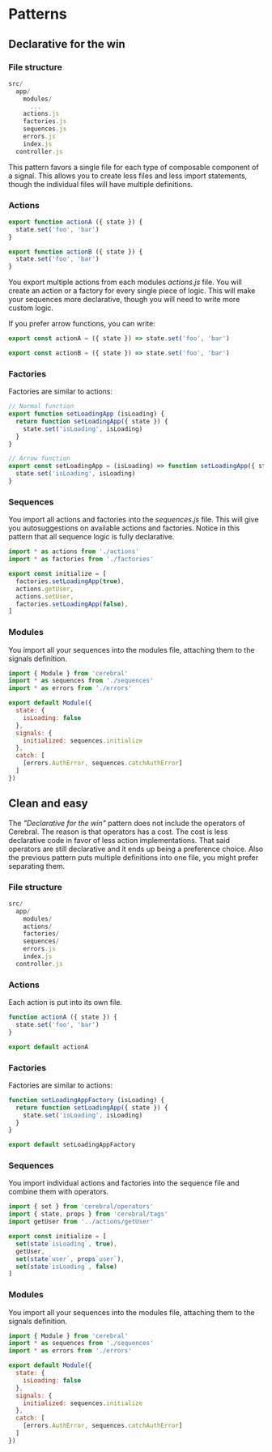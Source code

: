 # Patterns

## Declarative for the win

### File structure
```js
src/
  app/
    modules/
      ...
    actions.js
    factories.js
    sequences.js
    errors.js
    index.js
  controller.js
```

This pattern favors a single file for each type of composable component of a signal. This allows you to create less files and less import statements, though the individual files will have multiple definitions.

### Actions
```js
export function actionA ({ state }) {
  state.set('foo', 'bar')
}

export function actionB ({ state }) {
  state.set('foo', 'bar')
}
```

You export multiple actions from each modules *actions.js* file. You will create an action or a factory for every single piece of logic. This will make your sequences more declarative, though you will need to write more custom logic.

If you prefer arrow functions, you can write:

```js
export const actionA = ({ state }) => state.set('foo', 'bar')

export const actionB = ({ state }) => state.set('foo', 'bar')
```

### Factories

Factories are similar to actions:

```js
// Normal function
export function setLoadingApp (isLoading) {
  return function setLoadingApp({ state }) {
    state.set('isLoading', isLoading)
  }
}

// Arrow function
export const setLoadingApp = (isLoading) => function setLoadingApp({ state }) {
  state.set('isLoading', isLoading)
}
```

### Sequences

You import all actions and factories into the *sequences.js* file. This will give you autosuggestions on available actions and factories. Notice in this pattern that all sequence logic is fully declarative.

```js
import * as actions from './actions'
import * as factories from './factories'

export const initialize = [
  factories.setLoadingApp(true),
  actions.getUser,
  actions.setUser,
  factories.setLoadingApp(false),
]
```

### Modules

You import all your sequences into the modules file, attaching them to the signals definition.

```js
import { Module } from 'cerebral'
import * as sequences from './sequences'
import * as errors from './errors'

export default Module({
  state: {
    isLoading: false
  },
  signals: {
    initialized: sequences.initialize
  },
  catch: [
    [errors.AuthError, sequences.catchAuthError]
  ]
})
```

## Clean and easy

The *"Declarative for the win"* pattern does not include the operators of Cerebral. The reason is that operators has a cost. The cost is less declarative code in favor of less action implementations. That said operators are still declarative and it ends up being a preference choice. Also the previous pattern puts multiple definitions into one file, you might prefer separating them.

### File structure
```js
src/
  app/
    modules/
    actions/
    factories/
    sequences/
    errors.js
    index.js
  controller.js
```

### Actions
Each action is put into its own file.

```js
function actionA ({ state }) {
  state.set('foo', 'bar')
}

export default actionA
```

### Factories

Factories are similar to actions:

```js
function setLoadingAppFactory (isLoading) {
  return function setLoadingApp({ state }) {
    state.set('isLoading', isLoading)
  }
}

export default setLoadingAppFactory
```

### Sequences

You import individual actions and factories into the sequence file and combine them with operators.

```js
import { set } from 'cerebral/operators'
import { state, props } from 'cerebral/tags'
import getUser from '../actions/getUser'

export const initialize = [
  set(state`isLoading`, true),
  getUser,
  set(state`user`, props`user`),
  set(state`isLoading`, false)
]
```

### Modules

You import all your sequences into the modules file, attaching them to the signals definition.

```js
import { Module } from 'cerebral'
import * as sequences from './sequences'
import * as errors from './errors'

export default Module({
  state: {
    isLoading: false
  },
  signals: {
    initialized: sequences.initialize
  },
  catch: [
    [errors.AuthError, sequences.catchAuthError]
  ]
})
```
